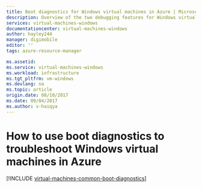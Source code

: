 ```yaml
---
title: Boot diagnostics for Windows virtual machines in Azure | Microsoft Doc
description: Overview of the two debugging features for Windows virtual machines in Azure
services: virtual-machines-windows
documentationcenter: virtual-machines-windows
author: hayley244
manager: digimobile
editor: ''
tags: azure-resource-manager

ms.assetid:
ms.service: virtual-machines-windows
ms.workload: infrastructure
ms.tgt_pltfrm: vm-windows
ms.devlang: na
ms.topic: article
origin.date: 08/10/2017
ms.date: 09/04/2017
ms.author: v-haiqya
---
```

# How to use boot diagnostics to troubleshoot Windows virtual machines in Azure

[!INCLUDE [virtual-machines-common-boot-diagnostics](../../../includes/virtual-machines-common-boot-diagnostics.md)]
<!--Update_Description: update from Linux to Windows-->